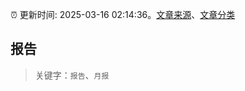 :alarm_clock: 更新时间: 2025-03-16 02:14:36。[文章来源](/README.md)、[文章分类](/TAGS.md)

## 报告


> 关键字：`报告`、`月报`



